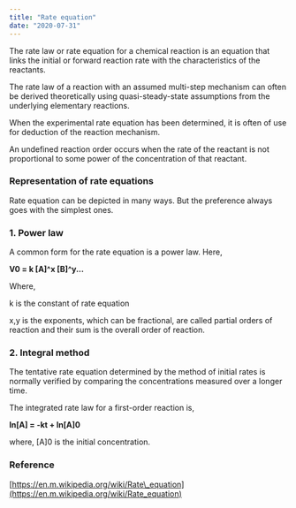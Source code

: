 ```yaml
---
title: "Rate equation"
date: "2020-07-31"
---
```


The rate law or rate equation for a chemical reaction is an equation that links the initial or forward reaction rate with the characteristics of the reactants.

The rate law of a reaction with an assumed multi-step mechanism can often be derived theoretically using quasi-steady-state assumptions from the underlying elementary reactions.

When the experimental rate equation has been determined, it is often of use for deduction of the reaction mechanism.

An undefined reaction order occurs when the rate of the reactant is not proportional to some power of the concentration of that reactant.

### Representation of rate equations

Rate equation can be depicted in many ways. But the preference always goes with the simplest ones.

### 1\. Power law

A common form for the rate equation is a power law. Here,

**V0 = k \[A\]^x \[B\]^y...**

Where,

k is the constant of rate equation

x,y is the exponents, which can be fractional, are called partial orders of reaction and their sum is the overall order of reaction.

### 2\. Integral method

The tentative rate equation determined by the method of initial rates is normally verified by comparing the concentrations measured over a longer time.

The integrated rate law for a first-order reaction is,

**ln\[A\] = -kt + ln\[A\]0**

where, \[A\]0 is the initial concentration.

### Reference

[https://en.m.wikipedia.org/wiki/Rate\_equation](https://en.m.wikipedia.org/wiki/Rate_equation)
